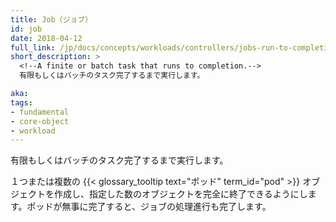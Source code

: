 ```yaml
---
title: Job（ジョブ）
id: job
date: 2018-04-12
full_link: /jp/docs/concepts/workloads/controllers/jobs-run-to-completion
short_description: >
  <!--A finite or batch task that runs to completion.-->
  有限もしくはバッチのタスク完了するまで実行します。

aka: 
tags:
- fundamental
- core-object
- workload
---
```

 <!--A finite or batch task that runs to completion.-->
 有限もしくはバッチのタスク完了するまで実行します。

<!--more--> 

<!--
Creates one or more {{< glossary_tooltip term_id="pod" >}} objects and ensures that a specified number of them successfully terminate. As Pods successfully complete, the Job tracks the successful completions.
-->
１つまたは複数の {{< glossary_tooltip text="ポッド" term_id="pod" >}} オブジェクトを作成し、指定した数のオブジェクトを完全に終了できるようにします。ポッドが無事に完了すると、ジョブの処理進行も完了します。
